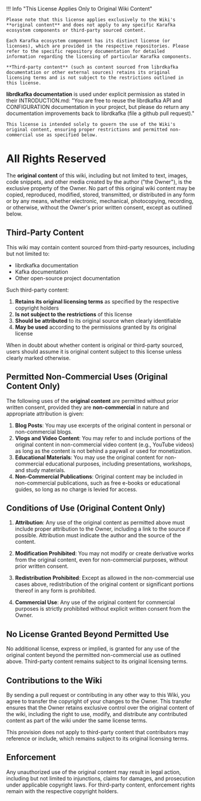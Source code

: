 !!! Info "This License Applies Only to Original Wiki Content"

    Please note that this license applies exclusively to the Wiki's **original content** and does not apply to any specific Karafka ecosystem components or third-party sourced content.

    Each Karafka ecosystem component has its distinct license (or licenses), which are provided in the respective repositories. Please refer to the specific repository documentation for detailed information regarding the licensing of particular Karafka components.

    **Third-party content** (such as content sourced from librdkafka documentation or other external sources) retains its original licensing terms and is not subject to the restrictions outlined in this license.

**librdkafka documentation** is used under explicit permission as stated in their INTRODUCTION.md: "You are free to reuse the librdkafka API and CONFIGURATION documentation in your project, but please do return any documentation improvements back to librdkafka (file a github pull request)."

    This license is intended solely to govern the use of the Wiki's original content, ensuring proper restrictions and permitted non-commercial use as specified below.

# All Rights Reserved

The **original content** of this wiki, including but not limited to text, images, code snippets, and other media created by the author ("the Owner"), is the exclusive property of the Owner. No part of this original wiki content may be copied, reproduced, modified, stored, transmitted, or distributed in any form or by any means, whether electronic, mechanical, photocopying, recording, or otherwise, without the Owner's prior written consent, except as outlined below.

## Third-Party Content

This wiki may contain content sourced from third-party resources, including but not limited to:

- librdkafka documentation
- Kafka documentation
- Other open-source project documentation

Such third-party content:

1. **Retains its original licensing terms** as specified by the respective copyright holders
2. **Is not subject to the restrictions** of this license
3. **Should be attributed** to its original source when clearly identifiable
4. **May be used** according to the permissions granted by its original license

When in doubt about whether content is original or third-party sourced, users should assume it is original content subject to this license unless clearly marked otherwise.

## Permitted Non-Commercial Uses (Original Content Only)

The following uses of the **original content** are permitted without prior written consent, provided they are **non-commercial** in nature and appropriate attribution is given:

1. **Blog Posts**: You may use excerpts of the original content in personal or non-commercial blogs.
2. **Vlogs and Video Content**: You may refer to and include portions of the original content in non-commercial video content (e.g., YouTube videos) as long as the content is not behind a paywall or used for monetization.
3. **Educational Materials**: You may use the original content for non-commercial educational purposes, including presentations, workshops, and study materials.
4. **Non-Commercial Publications**: Original content may be included in non-commercial publications, such as free e-books or educational guides, so long as no charge is levied for access.

## Conditions of Use (Original Content Only)

1. **Attribution**: Any use of the original content as permitted above must include proper attribution to the Owner, including a link to the source if possible. Attribution must indicate the author and the source of the content.

2. **Modification Prohibited**: You may not modify or create derivative works from the original content, even for non-commercial purposes, without prior written consent.

3. **Redistribution Prohibited**: Except as allowed in the non-commercial use cases above, redistribution of the original content or significant portions thereof in any form is prohibited.

4. **Commercial Use**: Any use of the original content for commercial purposes is strictly prohibited without explicit written consent from the Owner.

## No License Granted Beyond Permitted Use

No additional license, express or implied, is granted for any use of the original content beyond the permitted non-commercial use as outlined above. Third-party content remains subject to its original licensing terms.

## Contributions to the Wiki

By sending a pull request or contributing in any other way to this Wiki, you agree to transfer the copyright of your changes to the Owner. This transfer ensures that the Owner retains exclusive control over the original content of the wiki, including the right to use, modify, and distribute any contributed content as part of the wiki under the same license terms.

This provision does not apply to third-party content that contributors may reference or include, which remains subject to its original licensing terms.

## Enforcement

Any unauthorized use of the original content may result in legal action, including but not limited to injunctions, claims for damages, and prosecution under applicable copyright laws. For third-party content, enforcement rights remain with the respective copyright holders.

